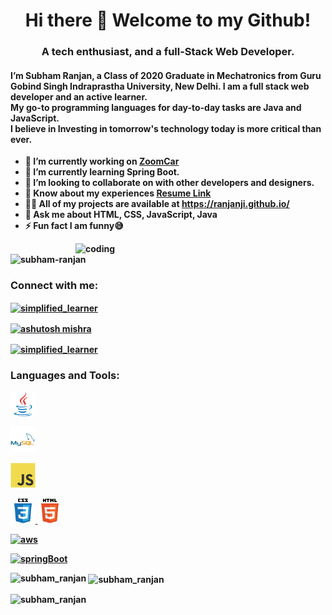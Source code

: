 
<h1 align="center">Hi there 👋 Welcome to my Github!</h1>
<h3 align="center">A tech enthusiast, and a full-Stack Web Developer.</h3>
<h4 align="left">I’m Subham Ranjan, a Class of 2020 Graduate in <b>Mechatronics<b> from Guru Gobind Singh Indraprastha University, New Delhi. I am a full stack web developer and an active learner.<br> My go-to programming languages for day-to-day tasks are Java and JavaScript.<br> I believe in Investing in tomorrow's technology today is more critical than ever.</h4>


- 🔭 I’m currently working on <a href="https://www.zoomcar.com/">ZoomCar</a>
- 🌱 I’m currently learning Spring Boot.
- 👯 I’m looking to collaborate on with other developers and designers.
- 📄 Know about my experiences <a href="https://github.com/Ranjanji/Ranjanji.github.io/raw/main/Subham_Ranjan_Resume.pdf">Resume Link</a>
- 👨‍💻 All of my projects are available at https://ranjanji.github.io/
- 💬 Ask me about HTML, CSS, JavaScript, Java
- ⚡ Fun fact **I am funny😅**

<img align="right" alt="coding" width="400" src="https://user-images.githubusercontent.com/55389276/140866485-8fb1c876-9a8f-4d6a-98dc-08c4981eaf70.gif">

<p align="left"> <img src="https://komarev.com/ghpvc/?username=Ranjanji&label=Profile%20views&color=0e75b6&style=flat" alt="subham-ranjan" /> </p>

<h3 align="left">Connect with me:</h3>

<p align="left">
<a href="https://ranjanji.github.io/" target="blank"><img align="center" src="https://cdn-icons-png.flaticon.com/512/726/726005.png" alt="simplified_learner" height="30" width="40" /></a>

<a href="https://www.linkedin.com/in/Subham-Ranjan/" target="blank"><img align="center" src="https://raw.githubusercontent.com/rahuldkjain/github-profile-readme-generator/master/src/images/icons/Social/linked-in-alt.svg" alt="ashutosh mishra" height="30" width="40" /></a>

<a href="https://www.instagram.com/ranjanji_27/" target="blank"><img align="center" src="https://raw.githubusercontent.com/rahuldkjain/github-profile-readme-generator/master/src/images/icons/Social/instagram.svg" alt="simplified_learner" height="30" width="40" /></a>
</p>

<h3 align="left">Languages and Tools:</h3>

<p align="left"> 
<a href="https://www.java.com" target="_blank" rel="noreferrer"> <img src="https://raw.githubusercontent.com/devicons/devicon/master/icons/java/java-original.svg" alt="java" width="40" height="40"/> </a>

<a href="https://www.mysql.com/" target="_blank" rel="noreferrer"> <img src="https://raw.githubusercontent.com/devicons/devicon/master/icons/mysql/mysql-original-wordmark.svg" alt="mysql" width="40" height="40"/> </a>

 <a href="https://developer.mozilla.org/en-US/docs/Web/JavaScript" target="_blank" rel="noreferrer"> <img src="https://raw.githubusercontent.com/devicons/devicon/master/icons/javascript/javascript-original.svg" alt="javascript" width="40" height="40"/> </a>
 
 <a href="https://www.w3schools.com/css/" target="_blank" rel="noreferrer"> <img src="https://raw.githubusercontent.com/devicons/devicon/master/icons/css3/css3-original-wordmark.svg" alt="css3" width="40" height="40"/> </a> 
 <a href="https://www.w3.org/html/" target="_blank" rel="noreferrer"> <img src="https://raw.githubusercontent.com/devicons/devicon/master/icons/html5/html5-original-wordmark.svg" alt="html5" width="40" height="40"/> </a> 
 
 <a href="https://www.mysql.com/" target="_blank" rel="noreferrer"> <img src="https://www.drupal.org/files/project-images/aws-logo.jpg" alt="aws" width="40" height="40"/> </a>
 
  <a href="https://www.mysql.com/" target="_blank" rel="noreferrer"> <img src="https://www.tc-web.it/wp-content/uploads/2019/12/spring-logo.jpg" alt="springBoot" width="40" height="40"/> </a>
 </p>
 
<p><img align="left" src="https://github-readme-stats.vercel.app/api/top-langs?username=Ranjanji&show_icons=true&locale=en&layout=compact" alt="subham_ranjan" /></p>

<p>&nbsp;<img align="center" src="https://github-readme-stats.vercel.app/api?username=Ranjanji&show_icons=true&locale=en" alt="subham_ranjan" /></p>

<p><img align="center" src="https://github-readme-streak-stats.herokuapp.com/?user=Ranjanji&" alt="subham_ranjan" /></p>
